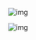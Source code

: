 ![img](https://imgconvert.csdnimg.cn/aHR0cHM6Ly9naXRlZS5jb20vSVQtY3V0ZS9QaWNiZWQvcmF3L21hc3Rlci9pbWcvaW1hZ2UtMjAyMDA1MjcyMTEzNTgzNDQucG5n?x-oss-process=image/format,png)

![img](https://cdn.jsdelivr.net/gh/xlc520/MyImage/MdImg/format,png.png)


